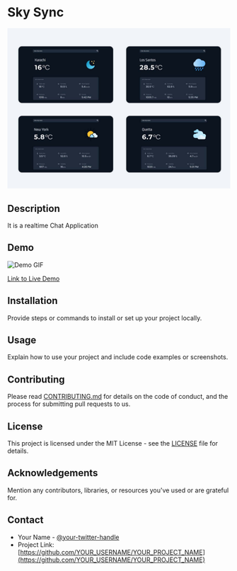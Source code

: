 # Sky Sync

<img src="Weather App.jpg" alt="Chat App">

## Description

It is a realtime Chat Application 

## Demo

![Demo GIF](YOUR_DEMO_GIF_URL)

[Link to Live Demo](LINK_TO_LIVE_DEMO)

## Installation

Provide steps or commands to install or set up your project locally.

## Usage

Explain how to use your project and include code examples or screenshots.

## Contributing

Please read [CONTRIBUTING.md](CONTRIBUTING.md) for details on the code of conduct, and the process for submitting pull requests to us.

## License

This project is licensed under the MIT License - see the [LICENSE](LICENSE) file for details.

## Acknowledgements

Mention any contributors, libraries, or resources you've used or are grateful for.

## Contact

- Your Name - [@your-twitter-handle](https://twitter.com/your-twitter-handle)
- Project Link: [https://github.com/YOUR_USERNAME/YOUR_PROJECT_NAME](https://github.com/YOUR_USERNAME/YOUR_PROJECT_NAME)
